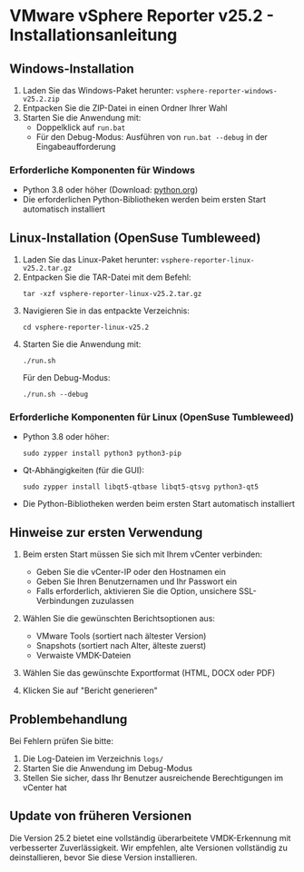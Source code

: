 # VMware vSphere Reporter v25.2 - Installationsanleitung

## Windows-Installation

1. Laden Sie das Windows-Paket herunter: `vsphere-reporter-windows-v25.2.zip`
2. Entpacken Sie die ZIP-Datei in einen Ordner Ihrer Wahl
3. Starten Sie die Anwendung mit:
   - Doppelklick auf `run.bat`
   - Für den Debug-Modus: Ausführen von `run.bat --debug` in der Eingabeaufforderung

### Erforderliche Komponenten für Windows

- Python 3.8 oder höher (Download: [python.org](https://www.python.org/downloads/))
- Die erforderlichen Python-Bibliotheken werden beim ersten Start automatisch installiert

## Linux-Installation (OpenSuse Tumbleweed)

1. Laden Sie das Linux-Paket herunter: `vsphere-reporter-linux-v25.2.tar.gz`
2. Entpacken Sie die TAR-Datei mit dem Befehl:
   ```
   tar -xzf vsphere-reporter-linux-v25.2.tar.gz
   ```
3. Navigieren Sie in das entpackte Verzeichnis:
   ```
   cd vsphere-reporter-linux-v25.2
   ```
4. Starten Sie die Anwendung mit:
   ```
   ./run.sh
   ```
   Für den Debug-Modus:
   ```
   ./run.sh --debug
   ```

### Erforderliche Komponenten für Linux (OpenSuse Tumbleweed)

- Python 3.8 oder höher:
  ```
  sudo zypper install python3 python3-pip
  ```
  
- Qt-Abhängigkeiten (für die GUI):
  ```
  sudo zypper install libqt5-qtbase libqt5-qtsvg python3-qt5
  ```
  
- Die Python-Bibliotheken werden beim ersten Start automatisch installiert

## Hinweise zur ersten Verwendung

1. Beim ersten Start müssen Sie sich mit Ihrem vCenter verbinden:
   - Geben Sie die vCenter-IP oder den Hostnamen ein
   - Geben Sie Ihren Benutzernamen und Ihr Passwort ein
   - Falls erforderlich, aktivieren Sie die Option, unsichere SSL-Verbindungen zuzulassen

2. Wählen Sie die gewünschten Berichtsoptionen aus:
   - VMware Tools (sortiert nach ältester Version)
   - Snapshots (sortiert nach Alter, älteste zuerst)
   - Verwaiste VMDK-Dateien

3. Wählen Sie das gewünschte Exportformat (HTML, DOCX oder PDF)

4. Klicken Sie auf "Bericht generieren"

## Problembehandlung

Bei Fehlern prüfen Sie bitte:

1. Die Log-Dateien im Verzeichnis `logs/`
2. Starten Sie die Anwendung im Debug-Modus
3. Stellen Sie sicher, dass Ihr Benutzer ausreichende Berechtigungen im vCenter hat

## Update von früheren Versionen

Die Version 25.2 bietet eine vollständig überarbeitete VMDK-Erkennung mit verbesserter Zuverlässigkeit. Wir empfehlen, alte Versionen vollständig zu deinstallieren, bevor Sie diese Version installieren.